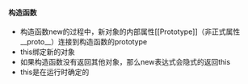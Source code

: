 #### 构造函数
* 构造函数new的过程中，新对象的内部属性[[Prototype]]（非正式属性__proto__）连接到构造函数的prototype
* this绑定新的对象
* 如果构造函数没有返回其他对象，那么new表达式会隐式的返回this
* this是在运行时确定的
